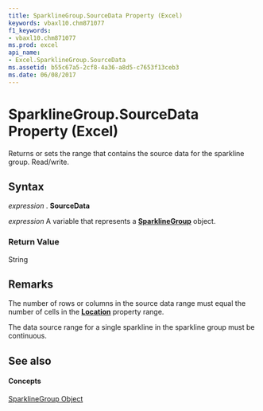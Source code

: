 ```yaml
---
title: SparklineGroup.SourceData Property (Excel)
keywords: vbaxl10.chm871077
f1_keywords:
- vbaxl10.chm871077
ms.prod: excel
api_name:
- Excel.SparklineGroup.SourceData
ms.assetid: b55c67a5-2cf8-4a36-a8d5-c7653f13ceb3
ms.date: 06/08/2017
---
```



# SparklineGroup.SourceData Property (Excel)

Returns or sets the range that contains the source data for the sparkline group. Read/write.


## Syntax

 _expression_ . **SourceData**

 _expression_ A variable that represents a **[SparklineGroup](sparklinegroup-object-excel.md)** object.


### Return Value

String


## Remarks

The number of rows or columns in the source data range must equal the number of cells in the **[Location](sparklinegroup-location-property-excel.md)** property range.

The data source range for a single sparkline in the sparkline group must be continuous.


## See also


#### Concepts


[SparklineGroup Object](sparklinegroup-object-excel.md)

